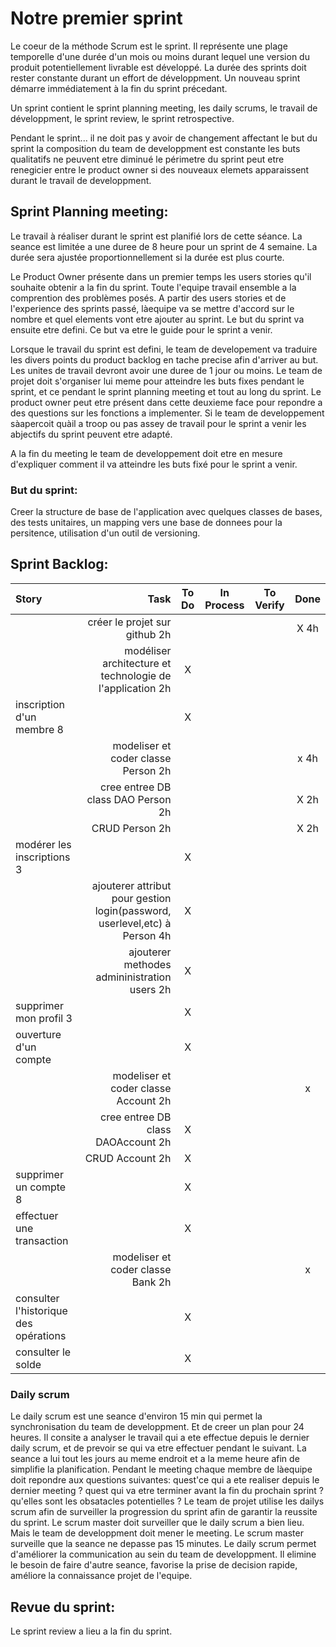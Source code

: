 # Notre premier sprint 
Le coeur de la méthode Scrum est le sprint. Il représente une plage temporelle d'une durée d'un mois ou moins durant lequel une version du produit potentiellement livrable est développé. La durée des sprints doit rester constante durant un effort de développment. Un nouveau sprint démarre immédiatement à la fin du sprint précedant. 

Un sprint contient le sprint planning meeting, les daily scrums, le travail de développment, le sprint review, le sprint retrospective. 

Pendant le sprint... 
 il ne doit pas y avoir de changement affectant le but du sprint
 la composition du team de developpment est constante
 les buts qualitatifs ne peuvent etre diminué
 le périmetre du sprint peut etre renegicier entre le product owner si des nouveaux elemets apparaissent durant le travail de developpment.

## Sprint Planning meeting:
 Le travail à réaliser durant le sprint est planifié lors de cette séance. La seance est limitée a une duree de 8 heure pour un sprint de 4 semaine. La durée sera ajustée proportionnellement si la durée est plus courte.
 
Le Product Owner présente dans un premier temps les users stories qu'il souhaite obtenir a la fin du sprint. Toute l'equipe travail ensemble a la comprention des problèmes posés. A partir des users stories et de l'experience des sprints passé, làequipe va se mettre d'accord sur le nombre et quel elements vont etre ajouter au sprint. Le but du sprint va ensuite etre defini. Ce but va etre le guide pour le sprint a venir.

Lorsque le travail du sprint est defini, le team de developement va traduire les divers points du product backlog en tache precise afin d'arriver au but. Les unites de travail devront avoir une duree de 1 jour ou moins. Le team de projet doit s'organiser lui meme pour atteindre les buts fixes pendant le sprint, et ce pendant le sprint planning meeting et tout au long du sprint. Le product owner peut etre présent dans cette deuxieme face pour repondre a des questions sur les fonctions a implementer. Si le team de developpement sàapercoit quàil a troop ou pas assey de travail pour le sprint a venir les abjectifs du sprint peuvent etre adapté.

A la fin du meeting le team de developpement doit etre en mesure d'expliquer comment il va atteindre les buts fixé pour le sprint a venir.

### But du sprint: 
Creer la structure de base de l'application avec quelques classes de bases, des tests unitaires, un mapping vers une base de donnees pour la persitence, utilisation d'un outil de versioning.

## Sprint Backlog:
| Story | Task | To Do | In Process | To Verify | Done |
|:-----------|------------:|:------------:|:------------:|:------------:|:------------:|
|  | créer le projet sur github 2h |  | |  | X 4h|
| |  modéliser architecture et technologie de l'application 2h | X | | |
| inscription d'un membre 8|  | X | | | |
|   | modeliser et coder classe Person 2h| | | | x 4h |
|   | cree entree DB class DAO Person 2h| |  | | X 2h |
|   | CRUD Person 2h|  |  | | X 2h |
| modérer les inscriptions 3|  | X | | |
|   | ajouterer attribut pour gestion login(password, userlevel,etc) à Person 4h| X | | |  |
|   | ajouterer methodes admininistration users 2h| X | | |  |
| supprimer mon profil 3|  | X | | |
| ouverture d'un compte |  | X | | |
|   | modeliser et coder classe Account 2h| | | | x |
|   | cree entree DB class DAOAccount 2h| X | | |  |
|   | CRUD Account 2h| X |  | |  |
| supprimer un compte 8 |  | X | | |
| effectuer une transaction |  | X | | |
|   | modeliser et coder classe Bank 2h| | | | x |
| consulter l'historique des opérations |  | X | | |
| consulter le solde |  | X | | |

### Daily scrum
Le daily scrum est une seance d'environ 15 min qui permet la synchronisation du team de developpment. Et de creer un plan pour 24 heures. Il consite a analyser le travail qui a ete effectue depuis le dernier daily scrum, et de prevoir se qui va etre effectuer pendant le suivant. La seance a lui tout les jours au meme endroit et a la meme heure afin de simplifie la planification. Pendant le meeting chaque membre de làequipe doit repondre aux questions suivantes:
 quest'ce qui a ete realiser depuis le dernier meeting ?
 quest qui va etre terminer avant la fin du prochain sprint ?
 qu'elles sont les obsatacles potentielles ?
Le team de projet utilise les dailys scrum afin de surveiller la progression du sprint afin de garantir la reussite du sprint. Le scrum master doit surveiller que le daily scrum a bien lieu. Mais le team de developpment doit mener le meeting. Le scrum master surveille que la seance ne depasse pas 15 minutes.
Le daily scrum permet d'améliorer la communication au sein du team de developpment. Il elimine le besoin de faire d'autre seance, favorise la prise de decision rapide, améliore la connaissance projet de l'equipe.


## Revue du sprint:
Le sprint review a lieu a la fin du sprint. 